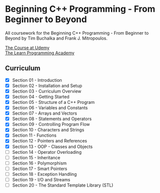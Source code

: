 # Beginning C++ Programming - From Beginner to Beyond
All coursework for the Beginning C++ Programming - From Beginner to Beyond by Tim Buchalka and Frank J. Mitropoulos.

[The Course at Udemy](https://www.udemy.com/course/beginning-c-plus-plus-programming/)   
[The Learn Programming Academy](http://learnprogramming.academy)

## Curriculum

- [x] Section 01 - Introduction
- [x] Section 02 - Installation and Setup
- [x] Section 03 - Curriculum Overview
- [x] Section 04 - Getting Started
- [x] Section 05 - Structure of a C++ Program
- [x] Section 06 - Variables and Constants
- [x] Section 07 - Arrays and Vectors
- [x] Section 08 - Statements and Operators
- [x] Section 09 - Controlling Program Flow
- [x] Section 10 - Characters and Strings
- [x] Section 11 - Functions
- [x] Section 12 - Pointers and References
- [x] Section 13 - OOP - Classes and Objects
- [ ] Section 14 - Operator Overloading
- [ ] Section 15 - Inheritance
- [ ] Section 16 - Polymorphism
- [ ] Section 17 - Smart Pointers
- [ ] Section 18 - Exception Handling
- [ ] Section 19 - I/O and Streams
- [ ] Section 20 - The Standard Template Library (STL)
